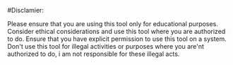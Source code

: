 #Disclamier:

Please ensure that you are using this tool only for educational purposes.
Consider ethical considerations and use this tool where you are authorized to do.
Ensure that you have explicit permission to use this tool on a system.
Don't use this tool for illegal activities or purposes where you are'nt authorized to do, i am not responsible for these illegal acts.
